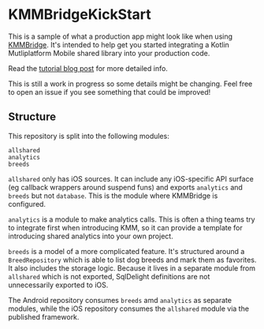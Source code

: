 # KMMBridgeKickStart

This is a sample of what a production app might look like when using [KMMBridge](https://github.com/touchlab/KMMBridge/). It's intended to help get you started integrating a Kotlin Mutliplatform Mobile shared library into your production code.

Read the [tutorial blog post](https://touchlab.co/quick-start-with-kmmbridge-1-hour-tutorial/) for more detailed info.

This is still a work in progress so some details might be changing. Feel free to open an issue if you see something that could be improved!

## Structure

This repository is split into the following modules:

    allshared
    analytics
    breeds

`allshared` only has iOS sources. It can include any iOS-specific API surface (eg callback wrappers around suspend funs) and exports `analytics` and `breeds` but not `database`. This is the module where KMMBridge is configured.

`analytics` is a module to make analytics calls. This is often a thing teams try to integrate first when introducing
KMM, so it can provide a template for introducing shared analytics into your own project.

`breeds` is a model of a more complicated feature. It's structured around a `BreedRepository` which is able to list dog
breeds and mark them as favorites. It also includes the storage logic. Because it lives in a separate module
from `allshared` which is not exported, SqlDelight definitions are not unnecessarily exported to iOS.

The Android repository consumes `breeds` amd `analytics` as separate modules, while the iOS repository consumes
the `allshared` module via the published framework.